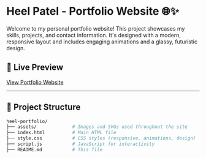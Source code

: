 # Heel Patel - Portfolio Website 🌐✨

Welcome to my personal portfolio website! This project showcases my skills, projects, and contact information. It's designed with a modern, responsive layout and includes engaging animations and a glassy, futuristic design.

## 🔗 Live Preview
[View Portfolio Website](https://your-portfolio-link.com) <!-- Replace with actual deployed link if available -->

---

## 📁 Project Structure

```bash
heel-portfolio/
├── assets/             # Images and SVGs used throughout the site
├── index.html          # Main HTML file
├── style.css           # CSS styles (responsive, animations, design)
├── script.js           # JavaScript for interactivity
├── README.md           # This file
